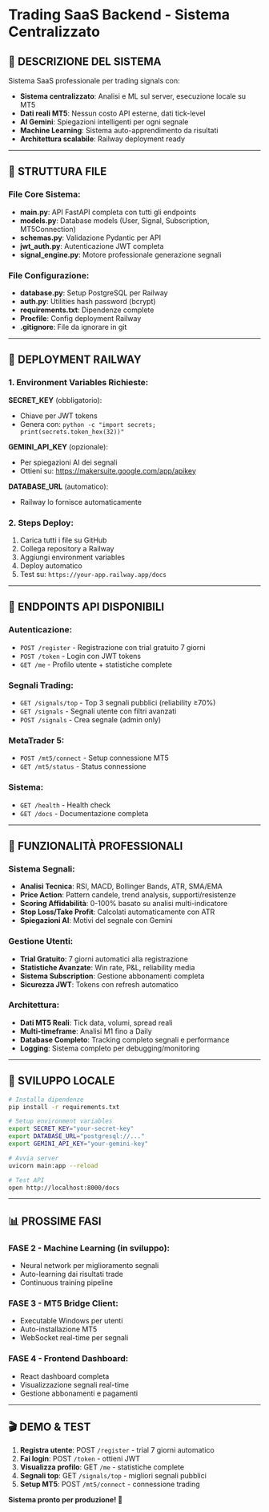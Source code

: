 # Trading SaaS Backend - Sistema Centralizzato

## 🎯 DESCRIZIONE DEL SISTEMA

Sistema SaaS professionale per trading signals con:
- **Sistema centralizzato**: Analisi e ML sul server, esecuzione locale su MT5
- **Dati reali MT5**: Nessun costo API esterne, dati tick-level
- **AI Gemini**: Spiegazioni intelligenti per ogni segnale  
- **Machine Learning**: Sistema auto-apprendimento da risultati
- **Architettura scalabile**: Railway deployment ready

---

## 📁 STRUTTURA FILE

### File Core Sistema:
- **main.py**: API FastAPI completa con tutti gli endpoints
- **models.py**: Database models (User, Signal, Subscription, MT5Connection)
- **schemas.py**: Validazione Pydantic per API
- **jwt_auth.py**: Autenticazione JWT completa
- **signal_engine.py**: Motore professionale generazione segnali

### File Configurazione:
- **database.py**: Setup PostgreSQL per Railway  
- **auth.py**: Utilities hash password (bcrypt)
- **requirements.txt**: Dipendenze complete
- **Procfile**: Config deployment Railway
- **.gitignore**: File da ignorare in git

---

## 🚀 DEPLOYMENT RAILWAY

### 1. Environment Variables Richieste:

**SECRET_KEY** (obbligatorio): 
- Chiave per JWT tokens
- Genera con: `python -c "import secrets; print(secrets.token_hex(32))"`

**GEMINI_API_KEY** (opzionale):
- Per spiegazioni AI dei segnali
- Ottieni su: https://makersuite.google.com/app/apikey

**DATABASE_URL** (automatico):
- Railway lo fornisce automaticamente

### 2. Steps Deploy:

1. Carica tutti i file su GitHub
2. Collega repository a Railway
3. Aggiungi environment variables
4. Deploy automatico
5. Test su: `https://your-app.railway.app/docs`

---

## 🎯 ENDPOINTS API DISPONIBILI

### Autenticazione:
- `POST /register` - Registrazione con trial gratuito 7 giorni
- `POST /token` - Login con JWT tokens  
- `GET /me` - Profilo utente + statistiche complete

### Segnali Trading:
- `GET /signals/top` - Top 3 segnali pubblici (reliability ≥70%)
- `GET /signals` - Segnali utente con filtri avanzati
- `POST /signals` - Crea segnale (admin only)

### MetaTrader 5:
- `POST /mt5/connect` - Setup connessione MT5
- `GET /mt5/status` - Status connessione

### Sistema:
- `GET /health` - Health check
- `GET /docs` - Documentazione completa

---

## 💎 FUNZIONALITÀ PROFESSIONALI

### Sistema Segnali:
- **Analisi Tecnica**: RSI, MACD, Bollinger Bands, ATR, SMA/EMA
- **Price Action**: Pattern candele, trend analysis, supporti/resistenze
- **Scoring Affidabilità**: 0-100% basato su analisi multi-indicatore
- **Stop Loss/Take Profit**: Calcolati automaticamente con ATR
- **Spiegazioni AI**: Motivi del segnale con Gemini

### Gestione Utenti:
- **Trial Gratuito**: 7 giorni automatici alla registrazione
- **Statistiche Avanzate**: Win rate, P&L, reliability media
- **Sistema Subscription**: Gestione abbonamenti completa
- **Sicurezza JWT**: Tokens con refresh automatico

### Architettura:
- **Dati MT5 Reali**: Tick data, volumi, spread reali
- **Multi-timeframe**: Analisi M1 fino a Daily
- **Database Completo**: Tracking completo segnali e performance
- **Logging**: Sistema completo per debugging/monitoring

---

## 🔧 SVILUPPO LOCALE

```bash
# Installa dipendenze
pip install -r requirements.txt

# Setup environment variables
export SECRET_KEY="your-secret-key"
export DATABASE_URL="postgresql://..."
export GEMINI_API_KEY="your-gemini-key"

# Avvia server
uvicorn main:app --reload

# Test API
open http://localhost:8000/docs
```

---

## 📊 PROSSIME FASI

### FASE 2 - Machine Learning (in sviluppo):
- Neural network per miglioramento segnali
- Auto-learning dai risultati trade
- Continuous training pipeline

### FASE 3 - MT5 Bridge Client:
- Executable Windows per utenti
- Auto-installazione MT5
- WebSocket real-time per segnali

### FASE 4 - Frontend Dashboard:
- React dashboard completa
- Visualizzazione segnali real-time
- Gestione abbonamenti e pagamenti

---

## 🎬 DEMO & TEST

1. **Registra utente**: POST `/register` - trial 7 giorni automatico
2. **Fai login**: POST `/token` - ottieni JWT
3. **Visualizza profilo**: GET `/me` - statistiche complete  
4. **Segnali top**: GET `/signals/top` - migliori segnali pubblici
5. **Setup MT5**: POST `/mt5/connect` - connessione trading

**Sistema pronto per produzione! 🚀**